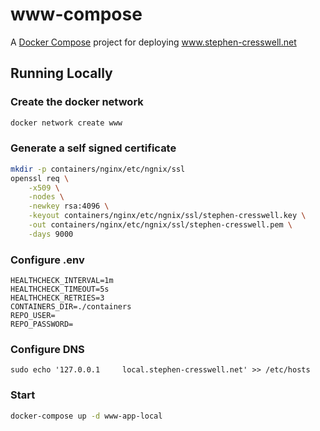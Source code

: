 # www-compose
A [Docker Compose](https://docs.docker.com/compose/) project for deploying www.stephen-cresswell.net

## Running Locally

### Create the docker network
```bash
docker network create www
```

### Generate a self signed certificate

```bash
mkdir -p containers/nginx/etc/ngnix/ssl
openssl req \
    -x509 \
    -nodes \
    -newkey rsa:4096 \
    -keyout containers/nginx/etc/ngnix/ssl/stephen-cresswell.key \
    -out containers/nginx/etc/ngnix/ssl/stephen-cresswell.pem \
    -days 9000
```

### Configure .env
```
HEALTHCHECK_INTERVAL=1m
HEALTHCHECK_TIMEOUT=5s
HEALTHCHECK_RETRIES=3
CONTAINERS_DIR=./containers
REPO_USER=
REPO_PASSWORD=
```

### Configure DNS
```
sudo echo '127.0.0.1     local.stephen-cresswell.net' >> /etc/hosts
```

### Start
```bash
docker-compose up -d www-app-local
```

